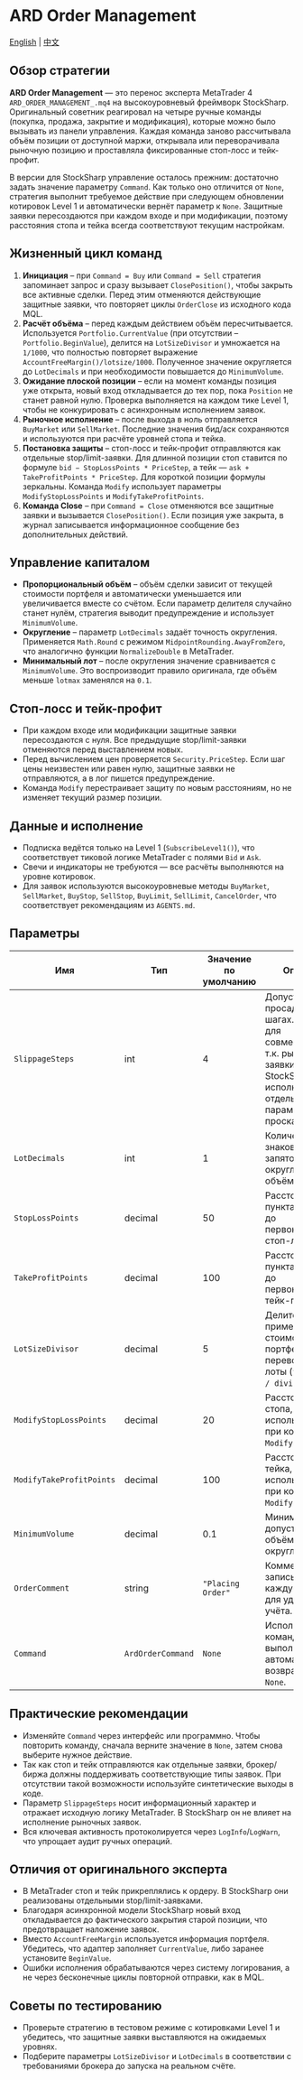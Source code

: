 # ARD Order Management
[English](README.md) | [中文](README_cn.md)

## Обзор стратегии
**ARD Order Management** — это перенос эксперта MetaTrader 4 `ARD_ORDER_MANAGEMENT_.mq4` на высокоуровневый фреймворк StockSharp. Оригинальный советник реагировал на четыре ручные команды (покупка, продажа, закрытие и модификация), которые можно было вызывать из панели управления. Каждая команда заново рассчитывала объём позиции от доступной маржи, открывала или переворачивала рыночную позицию и проставляла фиксированные стоп-лосс и тейк-профит.

В версии для StockSharp управление осталось прежним: достаточно задать значение параметру `Command`. Как только оно отличится от `None`, стратегия выполнит требуемое действие при следующем обновлении котировок Level 1 и автоматически вернёт параметр к `None`. Защитные заявки пересоздаются при каждом входе и при модификации, поэтому расстояния стопа и тейка всегда соответствуют текущим настройкам.

## Жизненный цикл команд
1. **Инициация** – при `Command = Buy` или `Command = Sell` стратегия запоминает запрос и сразу вызывает `ClosePosition()`, чтобы закрыть все активные сделки. Перед этим отменяются действующие защитные заявки, что повторяет циклы `OrderClose` из исходного кода MQL.
2. **Расчёт объёма** – перед каждым действием объём пересчитывается. Используется `Portfolio.CurrentValue` (при отсутствии – `Portfolio.BeginValue`), делится на `LotSizeDivisor` и умножается на `1/1000`, что полностью повторяет выражение `AccountFreeMargin()/lotsize/1000`. Полученное значение округляется до `LotDecimals` и при необходимости повышается до `MinimumVolume`.
3. **Ожидание плоской позиции** – если на момент команды позиция уже открыта, новый вход откладывается до тех пор, пока `Position` не станет равной нулю. Проверка выполняется на каждом тике Level 1, чтобы не конкурировать с асинхронным исполнением заявок.
4. **Рыночное исполнение** – после выхода в ноль отправляется `BuyMarket` или `SellMarket`. Последние значения бид/аск сохраняются и используются при расчёте уровней стопа и тейка.
5. **Постановка защиты** – стоп-лосс и тейк-профит отправляются как отдельные stop/limit-заявки. Для длинной позиции стоп ставится по формуле `bid − StopLossPoints * PriceStep`, а тейк — `ask + TakeProfitPoints * PriceStep`. Для короткой позиции формулы зеркальны. Команда `Modify` использует параметры `ModifyStopLossPoints` и `ModifyTakeProfitPoints`.
6. **Команда Close** – при `Command = Close` отменяются все защитные заявки и вызывается `ClosePosition()`. Если позиция уже закрыта, в журнал записывается информационное сообщение без дополнительных действий.

## Управление капиталом
- **Пропорциональный объём** – объём сделки зависит от текущей стоимости портфеля и автоматически уменьшается или увеличивается вместе со счётом. Если параметр делителя случайно станет нулём, стратегия выводит предупреждение и использует `MinimumVolume`.
- **Округление** – параметр `LotDecimals` задаёт точность округления. Применяется `Math.Round` с режимом `MidpointRounding.AwayFromZero`, что аналогично функции `NormalizeDouble` в MetaTrader.
- **Минимальный лот** – после округления значение сравнивается с `MinimumVolume`. Это воспроизводит правило оригинала, где объём меньше `lotmax` заменялся на `0.1`.

## Стоп-лосс и тейк-профит
- При каждом входе или модификации защитные заявки пересоздаются с нуля. Все предыдущие stop/limit-заявки отменяются перед выставлением новых.
- Перед вычислением цен проверяется `Security.PriceStep`. Если шаг цены неизвестен или равен нулю, защитные заявки не отправляются, а в лог пишется предупреждение.
- Команда `Modify` перестраивает защиту по новым расстояниям, но не изменяет текущий размер позиции.

## Данные и исполнение
- Подписка ведётся только на Level 1 (`SubscribeLevel1()`), что соответствует тиковой логике MetaTrader с полями `Bid` и `Ask`.
- Свечи и индикаторы не требуются — все расчёты выполняются на уровне котировок.
- Для заявок используются высокоуровневые методы `BuyMarket`, `SellMarket`, `BuyStop`, `SellStop`, `BuyLimit`, `SellLimit`, `CancelOrder`, что соответствует рекомендациям из `AGENTS.md`.

## Параметры
| Имя | Тип | Значение по умолчанию | Описание |
| --- | --- | --- | --- |
| `SlippageSteps` | int | 4 | Допустимая просадка цены в шагах. Сохранена для совместимости, т.к. рыночные заявки StockSharp исполняются без отдельного параметра проскальзывания. |
| `LotDecimals` | int | 1 | Количество знаков после запятой при округлении объёма. |
| `StopLossPoints` | decimal | 50 | Расстояние в пунктах от входа до первоначального стоп-лосса. |
| `TakeProfitPoints` | decimal | 100 | Расстояние в пунктах от входа до первоначального тейк-профита. |
| `LotSizeDivisor` | decimal | 5 | Делитель, применяемый к стоимости портфеля перед переводом в лоты (`freeMargin / divisor / 1000`). |
| `ModifyStopLossPoints` | decimal | 20 | Расстояние стопа, используемое при команде `Modify`. |
| `ModifyTakeProfitPoints` | decimal | 100 | Расстояние тейка, используемое при команде `Modify`. |
| `MinimumVolume` | decimal | 0.1 | Минимально допустимый объём после округления. |
| `OrderComment` | string | `"Placing Order"` | Комментарий, записываемый в каждую заявку для удобства учёта. |
| `Command` | `ArdOrderCommand` | `None` | Исполняемая команда. После выполнения автоматически возвращается к `None`. |

## Практические рекомендации
- Изменяйте `Command` через интерфейс или программно. Чтобы повторить команду, сначала верните значение в `None`, затем снова выберите нужное действие.
- Так как стоп и тейк отправляются как отдельные заявки, брокер/биржа должны поддерживать соответствующие типы заявок. При отсутствии такой возможности используйте синтетические выходы в коде.
- Параметр `SlippageSteps` носит информационный характер и отражает исходную логику MetaTrader. В StockSharp он не влияет на исполнение рыночных заявок.
- Вся ключевая активность протоколируется через `LogInfo`/`LogWarn`, что упрощает аудит ручных операций.

## Отличия от оригинального эксперта
- В MetaTrader стоп и тейк прикреплялись к ордеру. В StockSharp они реализованы отдельными stop/limit-заявками.
- Благодаря асинхронной модели StockSharp новый вход откладывается до фактического закрытия старой позиции, что предотвращает наложение заявок.
- Вместо `AccountFreeMargin` используется информация портфеля. Убедитесь, что адаптер заполняет `CurrentValue`, либо заранее установите `BeginValue`.
- Ошибки исполнения обрабатываются через систему логирования, а не через бесконечные циклы повторной отправки, как в MQL.

## Советы по тестированию
- Проверьте стратегию в тестовом режиме с котировками Level 1 и убедитесь, что защитные заявки выставляются на ожидаемых уровнях.
- Подберите параметры `LotSizeDivisor` и `LotDecimals` в соответствии с требованиями брокера до запуска на реальном счёте.
